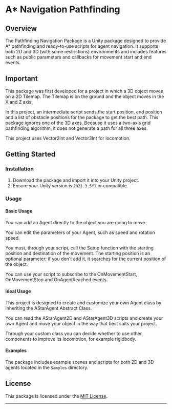 # A* Navigation Pathfinding

## Overview

The Pathfinding Navigation Package is a Unity package designed to provide A* pathfinding and ready-to-use scripts for agent navigation. It supports both 2D and 3D (with some restrictions) environments and includes features such as public parameters and callbacks for movement start and end events.

## Important
This package was first developed for a project in which a 3D object moves on a 2D Tilemap. The Tilemap is on the ground and the object moves in the X and Z axis.

In this project, an intermediate script sends the start position, end position and a list of obstacle positions for the package to get the best path.
This package ignores one of the 3D axes. Because it uses a two-axis grid pathfinding algorithm, it does not generate a path for all three axes.

This project uses Vector2Int and Vector3Int for locomotion.

## Getting Started

### Installation

1. Download the package and import it into your Unity project.
2. Ensure your Unity version is `2021.3.5f1` or compatible.

### Usage

#### Basic Usage

You can add an Agent directly to the object you are going to move.

You can edit the parameters of your Agent, such as speed and rotation speed.

You must, through your script, call the Setup function with the starting position and destination of the movement. The starting position is an optional parameter; if you don't add it, it searches for the current position of the object.

You can use your script to subscribe to the OnMovementStart, OnMovementStop and OnAgentReached events.

#### Ideal Usage

This project is designed to create and customize your own Agent class by inheriting the AStarAgent Abstract Class.

You can read the AStarAgent2D and AStarAgent3D scripts and create your own Agent and move your object in the way that best suits your project.

Through your custom class you can decide whether to use other components to improve its locomotion, for example rigidbody.

#### Examples

The package includes example scenes and scripts for both 2D and 3D agents located in the `Samples` directory.

## License

This package is licensed under the [MIT License](LICENSE).

---
